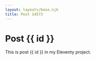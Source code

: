 ```yaml
---
layout: layouts/base.njk
title: Post 14573
---
```


# Post {{ id }}

This is post {{ id }} in my Eleventy project.
